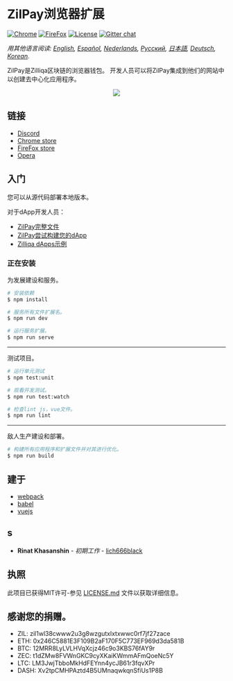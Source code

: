 # ZilPay浏览器扩展

[![Chrome](https://img.shields.io/chrome-web-store/v/klnaejjgbibmhlephnhpmaofohgkpgkd)](https://chrome.google.com/webstore/detail/zilpay/klnaejjgbibmhlephnhpmaofohgkpgkd?utm_source=chrome-ntp-icon)
[![FireFox](https://img.shields.io/amo/v/zilpay)](https://addons.mozilla.org/en-GB/firefox/addon/zilpay/)
[![License](https://img.shields.io/badge/License-MIT-blue.svg)](https://github.com/Zilliqa/scilla/blob/master/LICENSE)
[![Gitter chat](http://img.shields.io/badge/chat-on%20gitter-077a8f.svg)](https://gitter.im/Zilliqa/General)

*用其他语言阅读: [English](README.md), [Español](README_ES.md), [Nederlands](intro_NL.md), [Русский](README_RU.md), [日本語](README_JP.md), [Deutsch](README_DE.md), [Korean](README_KR.md).*

ZilPay是Zilliqa区块链的浏览器钱包。 开发人员可以将ZilPay集成到他们的网站中以创建去中心化应用程序。

<p align="center">
  <a href="https://zilpay.xyz"><img src="https://github.com/lich666dead/zil-pay/blob/master/imgs/preview.png"></a>
</p>

## 链接
+ [Discord](https://discordapp.com/channels/370992535725932544/636917110089580544)
+ [Chrome store](https://chrome.google.com/webstore/detail/zilpay/klnaejjgbibmhlephnhpmaofohgkpgkd?utm_source=chrome-ntp-icon)
+ [FireFox store](https://addons.mozilla.org/en-GB/firefox/addon/zilpay/)
+ [Opera](https://chrome.google.com/webstore/detail/zilpay/klnaejjgbibmhlephnhpmaofohgkpgkd?utm_source=chrome-ntp-icon)

## 入门
您可以从源代码部署本地版本。

对于dApp开发人员：
+ [ZilPay完整文件](https://zilpay.xyz/Documentation/)
+ [ZilPay尝试构建您的dApp](https://medium.com/coinmonks/test-and-develop-dapps-on-zilliqa-with-zilpay-52b165f118bf?source=friends_link&sk=2a60070ddac60677ec36b1234c60222a)
+ [Zilliqa dApps示例](https://github.com/lich666dead/zilliqa-dApps)

### 正在安装

为发展建设和服务。
``` bash
# 安装依赖
$ npm install

# 服务所有文件扩展名。
$ npm run dev

# 运行服务扩展。
$ npm run serve
```

---

测试项目。
``` bash
# 运行单元测试
$ npm test:unit

# 观看开发测试。
$ npm run test:watch

# 检查lint js，vue文件。
$ npm run lint

```

---

敌人生产建设和部署。
``` bash
# 构建所有应用程序和扩展文件并对其进行优化。
$ npm run build
```

## 建于

* [webpack](https://github.com/webpack/webpack)
* [babel](https://github.com/babel/babel)
* [vuejs](https://github.com/vuejs)

## s

* **Rinat Khasanshin** - *初期工作* - [lich666black](https://github.com/lich666dead)

## 执照

此项目已获得MIT许可-参见 [LICENSE.md](https://github.com/zilpay/zil-pay/blob/master/LICENSE) 文件以获取详细信息。

感谢您的捐赠。
------

- ZIL: zil1wl38cwww2u3g8wzgutxlxtxwwc0rf7jf27zace
- ETH: 0x246C5881E3F109B2aF170F5C773EF969d3da581B
- BTC: 12MRR8LyLVLHVqXcjz46c9o3KBS76fAY9r
- ZEC: t1dZMw8FVWnGKC9cyXKaiKWmmAFmQoeNc5Y
- LTC: LM3JwjTbboMkHdFEYnn4ycJB61r3fqvXPr
- DASH: Xv2tpCMHPAztd4B5UMnaqwkqnSfiUs1P8B
